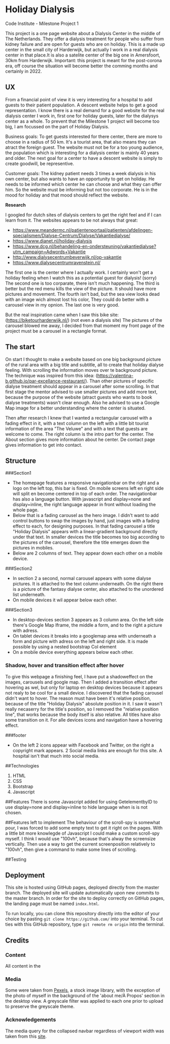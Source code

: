 # Holiday Dialysis
Code Institute - Milestone Project 1

This project is a one page website about a Dialysis Center in the middle of The Netherlands. They offer a dialysis treatment for people who suffer from kidney failure and are open for guests who are on holiday. This is a made up center in the small city of Harderwijk, but actually I work in a real dialysis center in that place.It is also a satelite center of the big one in Amersfoort, 30km from Harderwijk. Important: this project is meant for the post-corona era, off course the situation will become better the comming months and certainly in 2022.

## UX
From a financial point of view it is very interesting for a hospital to add guests to their patient population. A descent website helps to get a good representation.
I know there is a real demand for a good website for the real dialysis center I work in, first one for holiday guests, later for the dialysys center as a whole.
To prevent that the Milestone 1 project will become too big, I am focussed on the part of Holiday Dialysis.

Business goals:
To get guests interested for there center, there are more to choose in a radius of 50 km. It's a tourist area, that also means they can atract the foreign guest.
The website must not be for a too young audience, the population which is interesting for a dialysis center is mainly 40 years and older.
The next goal for a center to have a descent website is simply to create goodwill, be representive.

Customer goals:
The kidney patient needs 3 times a week dialysis in his own center, but also wants to have an opportunity to get on holiday.
He needs to be informed which center he can choose and what they can offer him. So the website must be informing but not too corporate. He is in the mood for holiday and that mood should reflect the website. 

**Research**

I googled for dutch sites of dialysis centers to get the right feel and if I can learn from it. The websites appears to be not always that great:
* https://www.meandermc.nl/patientenportaal/patienten/afdelingen-specialismen/Dialyse-Centrum/Dialyse/Vakantiedialyse/
* https://www.dianet.nl/holiday-dialysis
* https://www.dcg.nl/behandeling-en-ondersteuning/vakantiedialyse?utm_campaign=Adwords+Vakantie
* http://www.dialysecentrumbeverwijk.nl/op-vakantie
* https://www.dialysecentrumravenstein.nl/

The first one is the center where I actually work. I certainly won't get a holiday feeling when I watch this as a potential guest for dialysis! (sorry)
The second one is too corparate, there isn't much happening.
The third is better but the red menu kills the view of the picture. It should have more pictures and movement.
The fourth isn't bad, but the sea view looks dead with an image wich almost lost his color, They could do better with a carousel view in my opnion.
The last one is very good.

But the real inspiration came when I saw this bike site:(https://biketourharderwijk.nl/) (not even a dialysis site)
The pictures of the carousel blowed me away, I decided from that moment my front page of the project must be a carousel in a rectangle format.

## The start
On start I thought to make a website based on one big background picture of the rural area with a big title and subtitle, all to create that holiday dialyse feeling.
With scrolling the information moves over te background picture. The technique was inspired from this idea: (https://valentina-b.github.io/par-excellance-restaurant/). 
Than other pictures of specific dialyse treatment should appear in a carousel after some scrolling.
In that first stage the mentor advised to use smaller pictures and add more text, because the purpose of the website (atract guests who wants to book dialyse treatments) wasn't clear enough. Also he advised to use a Google Map image for a better understanding where the center is situated.

Then after research I knew that I wanted a rectangular carousel with a fading effect in it, with a text column on the left with a little bit tourist information of the area "The Veluwe" and with a text that guests are welcome to come. The right column is the intro part for the center.
The About section gives more information about he center. De contact page gives information to get into contact.

## Structure
###Section1
* The homepage features a responsive navigationbar on the right and a logo on the left top, this bar is fixed. On mobile screens left en right side will split en become centered   in top of each order.
  The navigationbar has also a language button. With javascript and display=none and display=inline, the right language appear in front without loading the whole page.
* Below that is a fading carousel as the hero image. I didn't want to add control buttons to swap the images by hand, just images with a fading effect to each, for designing purposes.
  In that fading carousel a title "Holiday Dialysis" appears with a linear-gradient background directly under that text.
  In smaller devices the title becomes too big according to the pictures of the carousel, therefore the title emerges down the pictures in mobiles.
* Below are 2 columns of text. They appear down each other on a mobile device.

###Section2
* In section 2 a second, normal carousel appears with some dialyse pictures. It is attached to the text column underneath. On the right there is a picture of the fantasy dialyse   center, also attached to the unordered list underneath. 
* On mobile devices it wil appear below each other.

###Section3
* In desktop-devices section 3 appears as 3 column area. On the left side there's Google Map Iframe, the middle a form, and to the right a picture with adress.
* On tablet devices it breaks into a googlemap area with underneath a form and picture with adress on the left and right side. It is made possible by using a nested bootstrap Col element
* On a mobile device everything appears below each other.

### Shadow, hover and transition effect after hover
To give this webpage a finishing feel, I have put a shadoweffect on the images, carousels and google map. Then I added a transition effect after hovering as wel, but only for laptop en desktop devices because it appears not realy to be cool for a small device. I discovered that the fading carousel didn't want to hover. The reason must have been it's relative position, because of the title "Holiday Dialysis" absolute position in it. I saw it wasn't really necaserry for the title's position, so I removed the "relative position line", that works because the body itself is also relative. All titles have also some transition on it. For alle devices icons and navigation have a hovering effect. 

###footer
* On the left 2 icons appear with Facebook and Twitter, on the right a copyright mark appears. 2 Social media links are enough for this site. A hospital isn't that much into social media.

##Technologies
1. HTML
2. CSS
3. Bootstrap
4. Javascript

##Features
There is some Javascript added for using GetelementbyID to use display=none and display=inline to hide language when is is not chosen.

##Features left to implement
The behaviour of the scroll-spy is somewhat pour, I was forced to add some empty text to get it right on the pages. With a little bit more knowlegde of Javascript I could make a custom scroll-spy myself. I think I would use "100vh", because that's alway the screensize vertically. Then use a way to get the current screenposition relatively to "100vh", then give a command to make some lines of scrolling.

##Testing

## Deployment
This site is hosted using GitHub pages, deployed directly from the master branch. The deployed site will update automatically upon new commits to the master branch. In order for the site to deploy correctly on GitHub pages, the landing page must be named `index.html`.

To run locally, you can clone this repository directly into the editor of your choice by pasting `git clone https://github.com/` into your terminal. To cut ties with this GitHub repository, type `git remote rm origin` into the terminal.


## Credits

### Content
All content in the 

### Media
Some were taken from [Pexels](https://www.pexels.com/), a stock image library, with the exception of the photo of myself in the background of the 'about me/À Propos' section in the desktop view. A greyscale filter was applied to each one prior to upload to preserve the greyscale theme. 

### Acknowledgements


The media query for the collapsed navbar regardless of viewport width was taken from this [site](https://www.codeply.com/go/iaM1zcNsQB/bootstrap-navbar-always-collapsed).










